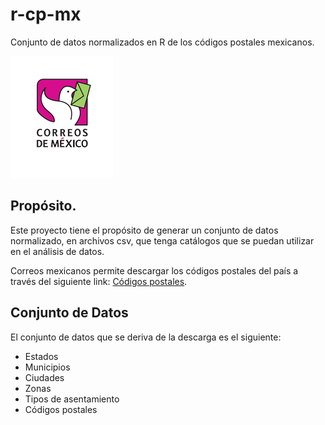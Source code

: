 # r-cp-mx
Conjunto de datos normalizados en R de los códigos postales mexicanos.

![Correos mexicanos](./img/cm.png)


## Propósito.

Este proyecto tiene el propósito de generar un conjunto de datos normalizado,
en archivos csv, que tenga catálogos que se puedan utilizar en el análisis de datos.

Correos mexicanos permite descargar los códigos postales del país a través
del siguiente link: [Códigos postales](https://www.correosdemexico.gob.mx/SSLServicios/ConsultaCP/CodigoPostal_Exportar.aspx).


## Conjunto de Datos

El conjunto de datos que se deriva de la descarga es el siguiente:

  - Estados
  - Municipios
  - Ciudades
  - Zonas
  - Tipos de asentamiento
  - Códigos postales
